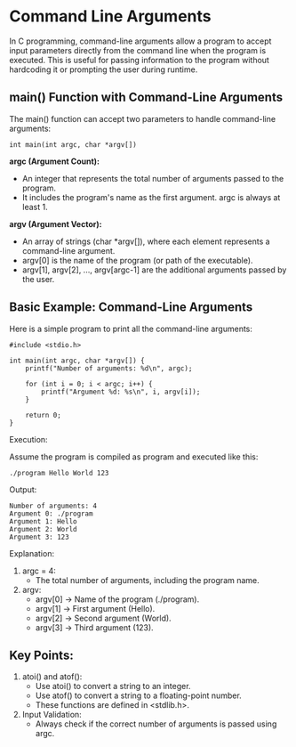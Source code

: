 # Command Line Arguments

In C programming, command-line arguments allow a program to accept input parameters directly from the command line when the program is executed. This is useful for passing information to the program without hardcoding it or prompting the user during runtime.

## main() Function with Command-Line Arguments

The main() function can accept two parameters to handle command-line arguments:

    int main(int argc, char *argv[])

**argc (Argument Count):**

* An integer that represents the total number of arguments passed to the program.
* It includes the program's name as the first argument.
argc is always at least 1.

**argv (Argument Vector):**

* An array of strings (char *argv[]), where each element represents a command-line argument.
* argv[0] is the name of the program (or path of the executable).
* argv[1], argv[2], ..., argv[argc-1] are the additional arguments passed by the user.

## Basic Example: Command-Line Arguments

Here is a simple program to print all the command-line arguments:

    #include <stdio.h>

    int main(int argc, char *argv[]) {
        printf("Number of arguments: %d\n", argc);

        for (int i = 0; i < argc; i++) {
            printf("Argument %d: %s\n", i, argv[i]);
        }

        return 0;
    }

Execution:

Assume the program is compiled as program and executed like this:

    ./program Hello World 123


Output:

    Number of arguments: 4
    Argument 0: ./program
    Argument 1: Hello
    Argument 2: World
    Argument 3: 123

Explanation:

1) argc = 4:
   * The total number of arguments, including the program name.
2) argv:
   * argv[0] → Name of the program (./program).
   * argv[1] → First argument (Hello).
   * argv[2] → Second argument (World).
   * argv[3] → Third argument (123).

## Key Points:

1) atoi() and atof():
   * Use atoi() to convert a string to an integer.
   * Use atof() to convert a string to a floating-point number.
   * These functions are defined in <stdlib.h>.
2) Input Validation:
   * Always check if the correct number of arguments is passed using argc.

